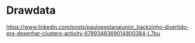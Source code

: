# Drawdata

https://www.linkedin.com/posts/paulopestanajunior_hackzinho-divertido-pra-desenhar-clusters-activity-6789348369014800384-L7bu